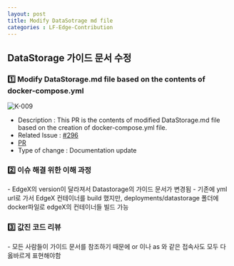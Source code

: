 ```yaml
---
layout: post
title: Modify DataSotrage md file
categories : LF-Edge-Contribution
---
```


<H2> DataStorage 가이드 문서 수정   </H2>


<h3>1️⃣ Modify DataStorage.md file based on the contents of docker-compose.yml </h3>  

![K-009](https://user-images.githubusercontent.com/54658745/144579198-5fe153bb-02d1-4f92-a1eb-fdfade0d41f1.png)

- Description : This PR is the contents of modified DataStorage.md file based on the creation of docker-compose.yml file.  
- Related Issue : [#296](https://github.com/lf-edge/edge-home-orchestration-go/pull/297)  
- [PR](https://github.com/lf-edge/edge-home-orchestration-go/pull/317)  
- Type of change : Documentation update  

<h3>2️⃣ 이슈 해결 위한 이해 과정 </h3>
- EdgeX의 version이 달라져서 Datastorage의 가이드 문서가 변경됨  
- 기존에 yml url로 가서 EdgeX 컨테이너를 build 했지만, deployments/datastorage 폴더에 docker파일로 edgeX의 컨테이너들 빌드 가능

<h3>3️⃣ 값진 코드 리뷰 </h3>
- 모든 사람들이 가이드 문서를 참조하기 때문에 or 이나 as 와 같은 접속사도 모두 다 옳바르게 표현해야함 
